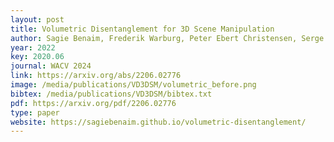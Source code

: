 ```yaml
--- 
layout: post
title: Volumetric Disentanglement for 3D Scene Manipulation
author: Sagie Benaim, Frederik Warburg, Peter Ebert Christensen, Serge Belongie
year: 2022
key: 2020.06
journal: WACV 2024
link: https://arxiv.org/abs/2206.02776
image: /media/publications/VD3DSM/volumetric_before.png
bibtex: /media/publications/VD3DSM/bibtex.txt
pdf: https://arxiv.org/pdf/2206.02776
type: paper
website: https://sagiebenaim.github.io/volumetric-disentanglement/
---
```

